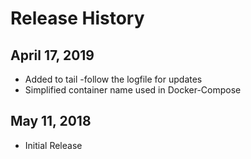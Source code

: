 Release History
===============

April 17, 2019
--------------
- Added to tail -follow the logfile for updates
- Simplified container name used in Docker-Compose

May 11, 2018
--------------
- Initial Release
